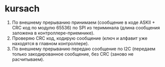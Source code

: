 # kursach

1. По внешнему прерыванию принимаем (сообщение
	в коде ASKII + CRC код по модулю 65536)
	 по SPI из териминала (длина сообщения
	заложена в контроллере-приемнике).
2. Проверяю CRC код, кодирую сообщение 
	(ключ и алфавит уже находятся в главном
	контроллере).
3. По внешнему прерыванию передаю сообщение по
	I2C (передаем только закодированное 
	сообщение, без CRC (заново не 
	расчитываем).
	
